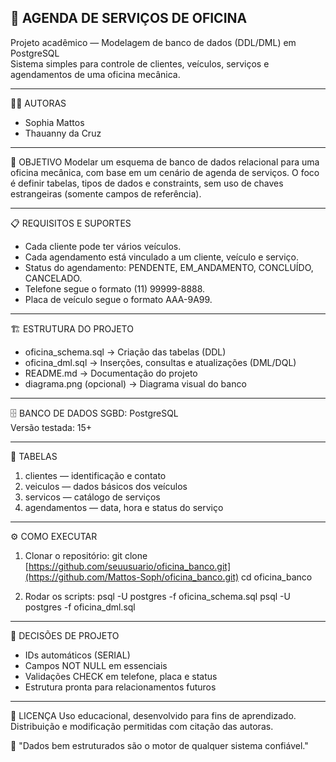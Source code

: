 🚗 AGENDA DE SERVIÇOS DE OFICINA
--------------------------------

Projeto acadêmico — Modelagem de banco de dados (DDL/DML) em PostgreSQL  
Sistema simples para controle de clientes, veículos, serviços e agendamentos de uma oficina mecânica.

--------------------------------
👩‍💻 AUTORAS
- Sophia Mattos
- Thauanny da Cruz

--------------------------------
🧩 OBJETIVO
Modelar um esquema de banco de dados relacional para uma oficina mecânica, com base em um cenário de agenda de serviços.
O foco é definir tabelas, tipos de dados e constraints, sem uso de chaves estrangeiras (somente campos de referência).

--------------------------------
📋 REQUISITOS E SUPORTES
- Cada cliente pode ter vários veículos.
- Cada agendamento está vinculado a um cliente, veículo e serviço.
- Status do agendamento: PENDENTE, EM_ANDAMENTO, CONCLUÍDO, CANCELADO.
- Telefone segue o formato (11) 99999-8888.
- Placa de veículo segue o formato AAA-9A99.

--------------------------------
🏗️ ESTRUTURA DO PROJETO
- oficina_schema.sql → Criação das tabelas (DDL)
- oficina_dml.sql → Inserções, consultas e atualizações (DML/DQL)
- README.md → Documentação do projeto
- diagrama.png (opcional) → Diagrama visual do banco

--------------------------------
🗄️ BANCO DE DADOS
SGBD: PostgreSQL  
Versão testada: 15+

--------------------------------
🧱 TABELAS
1. clientes — identificação e contato  
2. veiculos — dados básicos dos veículos  
3. servicos — catálogo de serviços  
4. agendamentos — data, hora e status do serviço

--------------------------------
⚙️ COMO EXECUTAR

1. Clonar o repositório:
   git clone [https://github.com/seuusuario/oficina_banco.git](https://github.com/Mattos-Soph/oficina_banco.git)
   cd oficina_banco

2. Rodar os scripts:
   psql -U postgres -f oficina_schema.sql
   psql -U postgres -f oficina_dml.sql

--------------------------------
🧠 DECISÕES DE PROJETO
- IDs automáticos (SERIAL)
- Campos NOT NULL em essenciais
- Validações CHECK em telefone, placa e status
- Estrutura pronta para relacionamentos futuros

--------------------------------
📜 LICENÇA
Uso educacional, desenvolvido para fins de aprendizado.
Distribuição e modificação permitidas com citação das autoras.

💬 "Dados bem estruturados são o motor de qualquer sistema confiável."
